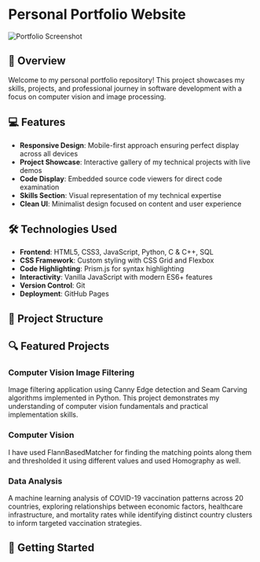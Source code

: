 # Personal Portfolio Website

![Portfolio Screenshot](https://lh3.googleusercontent.com/gg-dl/AJfQ9KQauyJq0D40IlaiLVj_fxy2Ey96Z_KbOYb76_8nyk-7ExU5hQDUX36FN0O38ikBpdX3N3lSLhQbRJumqpQ2rEOAsXGArpZZzkYtlXkzR1njllDnBzfHngH1WzQU2u5n7EqlYZONmY1WLIl1IU2EfIZSpJqHexHKAfKZyh_nFbgkNmwFhg=s1024)



## 🚀 Overview

Welcome to my personal portfolio repository! This project showcases my skills, projects, and professional journey in software development with a focus on computer vision and image processing.

## 💻 Features

- **Responsive Design**: Mobile-first approach ensuring perfect display across all devices
- **Project Showcase**: Interactive gallery of my technical projects with live demos
- **Code Display**: Embedded source code viewers for direct code examination
- **Skills Section**: Visual representation of my technical expertise
- **Clean UI**: Minimalist design focused on content and user experience

## 🛠️ Technologies Used

- **Frontend**: HTML5, CSS3, JavaScript, Python, C & C++, SQL
- **CSS Framework**: Custom styling with CSS Grid and Flexbox
- **Code Highlighting**: Prism.js for syntax highlighting
- **Interactivity**: Vanilla JavaScript with modern ES6+ features
- **Version Control**: Git
- **Deployment**: GitHub Pages

## 📂 Project Structure


## 🔍 Featured Projects

### Computer Vision Image Filtering
Image filtering application using Canny Edge detection and Seam Carving algorithms implemented in Python. This project demonstrates my understanding of computer vision fundamentals and practical implementation skills.

### Computer Vision 
I have used FlannBasedMatcher for finding the matching points along them and thresholded it using different values and used Homography as well.


### Data Analysis 
A machine learning analysis of COVID-19 vaccination patterns across 20 countries, exploring relationships between economic factors, healthcare infrastructure, and mortality rates while identifying distinct country clusters to inform targeted vaccination strategies.

## 🚀 Getting Started


